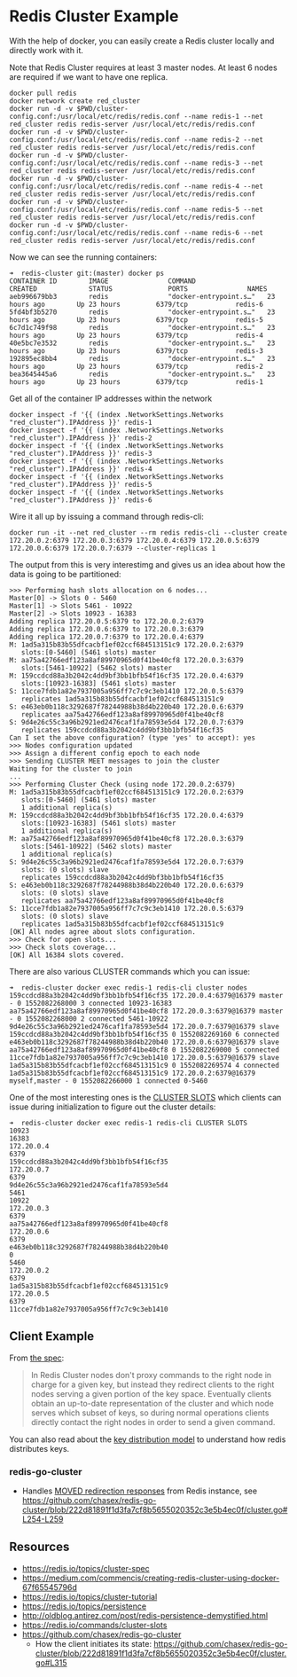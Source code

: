 # Redis Cluster Example

With the help of docker, you can easily create a Redis cluster locally and directly work with it.

Note that Redis Cluster requires at least 3 master nodes. At least 6 nodes are required if we want to have one replica.

```
docker pull redis
docker network create red_cluster
docker run -d -v $PWD/cluster-config.conf:/usr/local/etc/redis/redis.conf --name redis-1 --net red_cluster redis redis-server /usr/local/etc/redis/redis.conf
docker run -d -v $PWD/cluster-config.conf:/usr/local/etc/redis/redis.conf --name redis-2 --net red_cluster redis redis-server /usr/local/etc/redis/redis.conf
docker run -d -v $PWD/cluster-config.conf:/usr/local/etc/redis/redis.conf --name redis-3 --net red_cluster redis redis-server /usr/local/etc/redis/redis.conf
docker run -d -v $PWD/cluster-config.conf:/usr/local/etc/redis/redis.conf --name redis-4 --net red_cluster redis redis-server /usr/local/etc/redis/redis.conf
docker run -d -v $PWD/cluster-config.conf:/usr/local/etc/redis/redis.conf --name redis-5 --net red_cluster redis redis-server /usr/local/etc/redis/redis.conf
docker run -d -v $PWD/cluster-config.conf:/usr/local/etc/redis/redis.conf --name redis-6 --net red_cluster redis redis-server /usr/local/etc/redis/redis.conf
```

Now we can see the running containers:

```
➜  redis-cluster git:(master) docker ps
CONTAINER ID        IMAGE               COMMAND                  CREATED             STATUS              PORTS               NAMES
aeb996679bb3        redis               "docker-entrypoint.s…"   23 hours ago        Up 23 hours         6379/tcp            redis-6
5fd4bf3b5270        redis               "docker-entrypoint.s…"   23 hours ago        Up 23 hours         6379/tcp            redis-5
6c7d1c749f98        redis               "docker-entrypoint.s…"   23 hours ago        Up 23 hours         6379/tcp            redis-4
40e5bc7e3532        redis               "docker-entrypoint.s…"   23 hours ago        Up 23 hours         6379/tcp            redis-3
192895ec8bb4        redis               "docker-entrypoint.s…"   23 hours ago        Up 23 hours         6379/tcp            redis-2
bea3645445a6        redis               "docker-entrypoint.s…"   23 hours ago        Up 23 hours         6379/tcp            redis-1
```

Get all of the container IP addresses within the network

```
docker inspect -f '{{ (index .NetworkSettings.Networks "red_cluster").IPAddress }}' redis-1
docker inspect -f '{{ (index .NetworkSettings.Networks "red_cluster").IPAddress }}' redis-2
docker inspect -f '{{ (index .NetworkSettings.Networks "red_cluster").IPAddress }}' redis-3
docker inspect -f '{{ (index .NetworkSettings.Networks "red_cluster").IPAddress }}' redis-4
docker inspect -f '{{ (index .NetworkSettings.Networks "red_cluster").IPAddress }}' redis-5
docker inspect -f '{{ (index .NetworkSettings.Networks "red_cluster").IPAddress }}' redis-6
```

Wire it all up by issuing a command through redis-cli:

```
docker run -it --net red_cluster --rm redis redis-cli --cluster create 172.20.0.2:6379 172.20.0.3:6379 172.20.0.4:6379 172.20.0.5:6379 172.20.0.6:6379 172.20.0.7:6379 --cluster-replicas 1
```

The output from this is very interestimg and gives us an idea about how the data is going to be partitioned:

```
>>> Performing hash slots allocation on 6 nodes...
Master[0] -> Slots 0 - 5460
Master[1] -> Slots 5461 - 10922
Master[2] -> Slots 10923 - 16383
Adding replica 172.20.0.5:6379 to 172.20.0.2:6379
Adding replica 172.20.0.6:6379 to 172.20.0.3:6379
Adding replica 172.20.0.7:6379 to 172.20.0.4:6379
M: 1ad5a315b83b55dfcacbf1ef02ccf684513151c9 172.20.0.2:6379
   slots:[0-5460] (5461 slots) master
M: aa75a42766edf123a8af89970965d0f41be40cf8 172.20.0.3:6379
   slots:[5461-10922] (5462 slots) master
M: 159ccdcd88a3b2042c4dd9bf3bb1bfb54f16cf35 172.20.0.4:6379
   slots:[10923-16383] (5461 slots) master
S: 11cce7fdb1a82e7937005a956ff7c7c9c3eb1410 172.20.0.5:6379
   replicates 1ad5a315b83b55dfcacbf1ef02ccf684513151c9
S: e463eb0b118c3292687f78244988b38d4b220b40 172.20.0.6:6379
   replicates aa75a42766edf123a8af89970965d0f41be40cf8
S: 9d4e26c55c3a96b2921ed2476caf1fa78593e5d4 172.20.0.7:6379
   replicates 159ccdcd88a3b2042c4dd9bf3bb1bfb54f16cf35
Can I set the above configuration? (type 'yes' to accept): yes
>>> Nodes configuration updated
>>> Assign a different config epoch to each node
>>> Sending CLUSTER MEET messages to join the cluster
Waiting for the cluster to join
...
>>> Performing Cluster Check (using node 172.20.0.2:6379)
M: 1ad5a315b83b55dfcacbf1ef02ccf684513151c9 172.20.0.2:6379
   slots:[0-5460] (5461 slots) master
   1 additional replica(s)
M: 159ccdcd88a3b2042c4dd9bf3bb1bfb54f16cf35 172.20.0.4:6379
   slots:[10923-16383] (5461 slots) master
   1 additional replica(s)
M: aa75a42766edf123a8af89970965d0f41be40cf8 172.20.0.3:6379
   slots:[5461-10922] (5462 slots) master
   1 additional replica(s)
S: 9d4e26c55c3a96b2921ed2476caf1fa78593e5d4 172.20.0.7:6379
   slots: (0 slots) slave
   replicates 159ccdcd88a3b2042c4dd9bf3bb1bfb54f16cf35
S: e463eb0b118c3292687f78244988b38d4b220b40 172.20.0.6:6379
   slots: (0 slots) slave
   replicates aa75a42766edf123a8af89970965d0f41be40cf8
S: 11cce7fdb1a82e7937005a956ff7c7c9c3eb1410 172.20.0.5:6379
   slots: (0 slots) slave
   replicates 1ad5a315b83b55dfcacbf1ef02ccf684513151c9
[OK] All nodes agree about slots configuration.
>>> Check for open slots...
>>> Check slots coverage...
[OK] All 16384 slots covered.
```

There are also various CLUSTER commands which you can issue:

```
➜  redis-cluster docker exec redis-1 redis-cli cluster nodes
159ccdcd88a3b2042c4dd9bf3bb1bfb54f16cf35 172.20.0.4:6379@16379 master - 0 1552082268000 3 connected 10923-16383
aa75a42766edf123a8af89970965d0f41be40cf8 172.20.0.3:6379@16379 master - 0 1552082268000 2 connected 5461-10922
9d4e26c55c3a96b2921ed2476caf1fa78593e5d4 172.20.0.7:6379@16379 slave 159ccdcd88a3b2042c4dd9bf3bb1bfb54f16cf35 0 1552082269160 6 connected
e463eb0b118c3292687f78244988b38d4b220b40 172.20.0.6:6379@16379 slave aa75a42766edf123a8af89970965d0f41be40cf8 0 1552082269000 5 connected
11cce7fdb1a82e7937005a956ff7c7c9c3eb1410 172.20.0.5:6379@16379 slave 1ad5a315b83b55dfcacbf1ef02ccf684513151c9 0 1552082269574 4 connected
1ad5a315b83b55dfcacbf1ef02ccf684513151c9 172.20.0.2:6379@16379 myself,master - 0 1552082266000 1 connected 0-5460
```

One of the most interesting ones is the [CLUSTER SLOTS](https://redis.io/commands/cluster-slots) which clients can issue during initialization to figure out the cluster details:

```
➜  redis-cluster docker exec redis-1 redis-cli CLUSTER SLOTS
10923
16383
172.20.0.4
6379
159ccdcd88a3b2042c4dd9bf3bb1bfb54f16cf35
172.20.0.7
6379
9d4e26c55c3a96b2921ed2476caf1fa78593e5d4
5461
10922
172.20.0.3
6379
aa75a42766edf123a8af89970965d0f41be40cf8
172.20.0.6
6379
e463eb0b118c3292687f78244988b38d4b220b40
0
5460
172.20.0.2
6379
1ad5a315b83b55dfcacbf1ef02ccf684513151c9
172.20.0.5
6379
11cce7fdb1a82e7937005a956ff7c7c9c3eb1410
```

## Client Example

From [the spec](https://redis.io/topics/cluster-spec):

> In Redis Cluster nodes don't proxy commands to the right node in charge for a given key, but instead they redirect clients to the right nodes serving a given portion of the key space. Eventually clients obtain an up-to-date representation of the cluster and which node serves which subset of keys, so during normal operations clients directly contact the right nodes in order to send a given command.

You can also read about the [key distribution model](https://redis.io/topics/cluster-spec#keys-distribution-model) to understand how redis distributes keys.

### redis-go-cluster

 - Handles [MOVED redirection responses](https://redis.io/topics/cluster-spec#moved-redirection) from Redis instance, see https://github.com/chasex/redis-go-cluster/blob/222d81891f1d3fa7cf8b5655020352c3e5b4ec0f/cluster.go#L254-L259

## Resources

 - https://redis.io/topics/cluster-spec
 - https://medium.com/commencis/creating-redis-cluster-using-docker-67f65545796d
 - https://redis.io/topics/cluster-tutorial
 - https://redis.io/topics/persistence
 - http://oldblog.antirez.com/post/redis-persistence-demystified.html
 - https://redis.io/commands/cluster-slots
 - https://github.com/chasex/redis-go-cluster
    - How the client initiates its state: https://github.com/chasex/redis-go-cluster/blob/222d81891f1d3fa7cf8b5655020352c3e5b4ec0f/cluster.go#L315